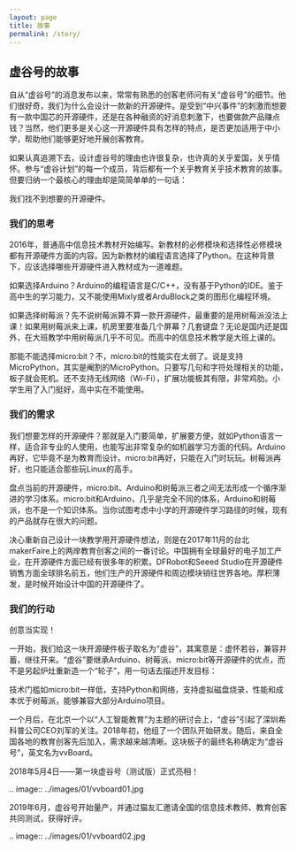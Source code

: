 ```yaml
---
layout: page
title: 故事
permalink: /story/
---
```


## 虚谷号的故事


自从“虚谷号”的消息发布以来，常常有熟悉的创客老师问有关“虚谷号”的细节。他们很好奇，我们为什么会设计一款新的开源硬件。是受到“中兴事件”的刺激而想要有一款中国芯的开源硬件，还是在各种融资的好消息刺激下，也要做款产品赚点钱？当然，他们更多是关心这一开源硬件具有怎样的特点，是否更加适用于中小学，帮助他们能够更好地开展创客教育。

如果认真追溯下去，设计虚谷号的理由也许很复杂，也许真的关乎爱国，关乎情怀。参与“虚谷计划”的每一个成员，背后都有一个关乎教育关乎技术教育的故事。但要归纳一个最核心的理由却是简简单单的一句话：

我们找不到想要的开源硬件。

### 我们的思考

 
2016年，普通高中信息技术教材开始编写。新教材的必修模块和选择性必修模块都有开源硬件方面的内容。因为新教材的编程语言选择了Python。在这种背景下，应该选择哪些开源硬件进入教材成为一道难题。

如果选择Arduino？Arduino的编程语言是C/C++，没有基于Python的IDE。鉴于高中生的学习能力，又不能使用Mixly或者ArduBlock之类的图形化编程环境。

如果选择树莓派？先不说树莓派算不算一款开源硬件，最重要的是用树莓派没法上课！如果用树莓派来上课，机房里要准备几个屏幕？几套键盘？无论是国内还是国外，在大班教学中用树莓派几乎不可见。而高中的信息技术教学是大班上课的。

那能不能选择micro:bit？不，micro:bit的性能实在太弱了。说是支持MicroPython，其实是阉割的MicroPython。只要写几句和字符处理相关的功能，板子就会死机。还不支持无线网络（Wi-Fi），扩展功能极其有限，非常鸡肋。小学生用了入门挺好，高中实在不能使用。

### 我们的需求
 
我们想要怎样的开源硬件？那就是入门要简单，扩展要方便，就如Python语言一样，适合非专业的人使用，也能写出非常复杂的如机器学习方面的代码。Arduino再好，它毕竟不是为教育而设计。micro:bit再好，只能在入门时玩玩。树莓派再好，也只能适合那些玩Linux的高手。

盘点当前的开源硬件，micro:bit、Arduino和树莓派三者之间无法形成一个循序渐进的学习体系。micro:bit和Arduino，几乎是完全不同的体系，Arduino和树莓派，也不是一个知识体系。当你试图考虑中小学的开源硬件学习路径的时候，现有的产品就存在很大的问题。

决心重新自己设计一块教学用开源硬件想法，则是在2017年11月的台北makerFaire上的两岸教育创客之间的一番讨论。中国拥有全球最好的电子加工产业，在开源硬件方面已经有很多年的积累。DFRobot和Seeed Studio在开源硬件销售方面全球排名前五，他们生产的开源硬件和周边模块销往世界各地。厚积薄发，是时候开始设计中国的开源硬件了。

### 我们的行动
 
创意当实现！

一开始，我们给这一块开源硬件板子取名为“虚谷”，其寓意是：虚怀若谷，兼容并蓄，继往开来。“虚谷”要继承Arduino、树莓派、micro:bit等开源硬件的优点，而不是另起炉灶重新造一个“轮子”，用一句话去描述开发目标：

技术门槛如micro:bit一样低，支持Python和网络，支持虚拟磁盘烧录，性能和成本优于树莓派，能够兼容大部分Arduino项目。

一个月后，在北京一个以“人工智能教育”为主题的研讨会上，“虚谷”引起了深圳希科普公司CEO刘军的关注。2018年初，他组了一个团队开始研发。随后，来自全国各地的教育创客先后加入，需求越来越清晰。这块板子的最终名称确定为“虚谷号”，英文名为vvBoard。

2018年5月4日——第一块虚谷号（测试版）正式亮相！

.. image:: ../images/01/vvboard01.jpg

2019年6月，虚谷号开始量产，并通过猫友汇邀请全国的信息技术教师、教育创客共同测试，获得好评。

.. image:: ../images/01/vvboard02.jpg






